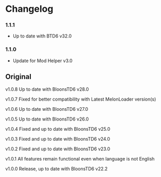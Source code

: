 # Changelog

### 1.1.1

- Up to date with BTD6 v32.0

### 1.1.0

- Update for Mod Helper v3.0

## Original

v1.0.8 Up to date with BloonsTD6 v28.0

v1.0.7 Fixed for better compatibility with Latest MelonLoader version(s)

v1.0.6 Up to date with BloonsTD6 v27.0

v1.0.5 Up to date with BloonsTD6 v26.0

v1.0.4 Fixed and up to date with BloonsTD6 v25.0

v1.0.3 Fixed and up to date with BloonsTD6 v24.0

v1.0.2 Fixed and up to date with BloonsTD6 v23.0

v1.0.1 All features remain functional even when language is not English

v1.0.0 Release, up to date with BloonsTD6 v22.2
